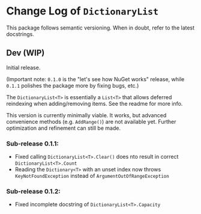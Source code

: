 # Change Log of `DictionaryList`
This package follows semantic versioning. When in doubt, refer to the latest docstrings.

## Dev (WIP)
Initial release.

(Important note: `0.1.0` is the "let's see how NuGet works" release, while `0.1.1` polishes the package more by fixing bugs, etc.)  

The `DictionaryList<T>` is essentially a `List<T>` that allows deferred reindexing when adding/removing items. See the readme for more info.

This version is currently minimally viable. It works, but advanced convenience methods (e.g. `AddRange()`) are not available yet.
Further optimization and refinement can still be made.

### Sub-release 0.1.1:
- Fixed calling `DictionaryList<T>.Clear()` does nto result in correct `DictionaryList<T>.Count`
- Reading the `Dictionary<T>` with an unset index now throws `KeyNotFoundException` instead of `ArgumentOutOfRangeException`

### Sub-release 0.1.2:
- Fixed incomplete docstring of `DictionaryList<T>.Capacity`
